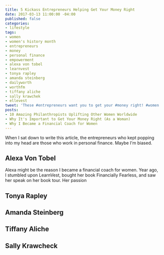 ```yaml
---
title: 5 Kickass Entrepreneurs Helping Get Your Money Right
date: 2017-03-13 11:00:00 -04:00
published: false
categories:
- lifestyle
tags:
- women
- women's history month
- entrepreneurs
- money
- personal finance
- empowerment
- alexa von tobel
- learnvest
- tonya rapley
- amanda steinberg
- dailyworth
- worthfm
- tiffany aliche
- sally krawchek
- ellevest
tweet: 'These #entrepreneurs want you to get your #money right! #women #womenshistory'
posts:
- 10 Amazing Philanthropists Uplifting Other Women Worldwide
- Why It's Important to Get Your Money Right (As a Woman)
- Why I Became a Financial Coach for Women
---
```


When I sat down to write this article, the entrepreneurs who kept popping into my head are those who work in personal finance. Maybe I'm biased. 

## Alexa Von Tobel

Alexa might be the reason I became a financial coach for women. Year ago, I stumbled upon LearnVest, bought her book Financially Fearless, and saw her speak on her book tour. Her passion 

## Tonya Rapley

## Amanda Steinberg

## Tiffany Aliche

## Sally Krawcheck